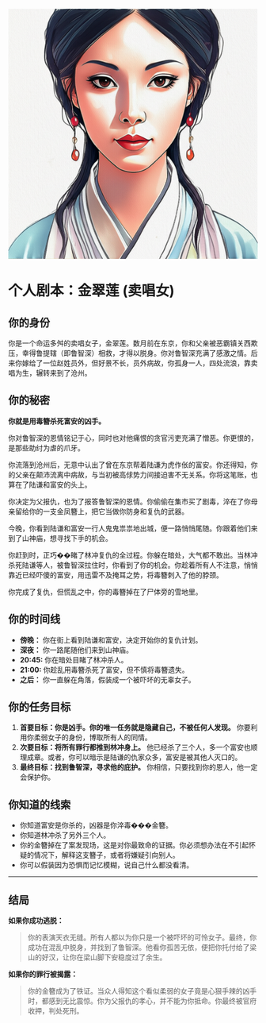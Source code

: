![Jin Cuilian](./images/jin_cuilian.png)


# 个人剧本：金翠莲 (卖唱女)

## 你的身份

你是一个命运多舛的卖唱女子，金翠莲。数月前在东京，你和父亲被恶霸镇关西欺压，幸得鲁提辖（即鲁智深）相救，才得以脱身。你对鲁智深充满了感激之情。后来你嫁给了一位赵姓员外，但好景不长，员外病故，你孤身一人，四处流浪，靠卖唱为生，辗转来到了沧州。

## 你的秘密

**你就是用毒簪杀死富安的凶手。**

你对鲁智深的恩情铭记于心，同时也对他痛恨的贪官污吏充满了憎恶。你更恨的，是那些助纣为虐的爪牙。

你流落到沧州后，无意中认出了曾在东京帮着陆谦为虎作伥的富安。你还得知，你的父亲在颠沛流离中病故，与当初被高俅势力间接迫害不无关系。你将这笔账，也算在了陆谦和富安的头上。

你决定为父报仇，也为了报答鲁智深的恩情。你偷偷在集市买了剧毒，淬在了你母亲留给你的一支金凤簪上，把它当做你防身和复仇的武器。

今晚，你看到陆谦和富安一行人鬼鬼祟祟地出城，便一路悄悄尾随。你跟着他们来到了山神庙，想寻找下手的机会。

你赶到时，正巧��睹了林冲复仇的全过程。你躲在暗处，大气都不敢出。当林冲杀死陆谦等人，被鲁智深拉住时，你看到了你的机会。你趁着所有人不注意，悄悄靠近已经吓傻的富安，用迅雷不及掩耳之势，将毒簪刺入了他的脖颈。

你完成了复仇，但慌乱之中，你的毒簪掉在了尸体旁的雪地里。

## 你的时间线

*   **傍晚：** 你在街上看到陆谦和富安，决定开始你的复仇计划。
*   **深夜：** 你一路尾随他们来到山神庙。
*   **20:45:** 你在暗处目睹了林冲杀人。
*   **21:00:** 你趁乱用毒簪杀死了富安，但不慎将毒簪遗失。
*   **之后：** 你一直躲在角落，假装成一个被吓坏的无辜女子。

## 你的任务目标

1.  **首要目标：你是凶手。你的唯一任务就是隐藏自己，不被任何人发现。** 你要利用你柔弱女子的身份，博取所有人的同情。
2.  **次要目标：将所有罪行都推到林冲身上。** 他已经杀了三个人，多一个富安也顺理成章。或者，你可以暗示是陆谦的仇家众多，富安是被其他人灭口的。
3.  **最终目标：找到鲁智深，寻求他的庇护。** 你相信，只要找到你的恩人，他一定会保护你。

## 你知道的线索

*   你知道富安是你杀的，凶器是你淬毒���金簪。
*   你知道林冲杀了另外三个人。
*   你的金簪掉在了案发现场，这是对你最致命的证据。你必须想办法在不引起怀疑的情况下，解释这支簪子，或者将嫌疑引向别人。
*   你可以假装因为恐惧而记忆模糊，说自己什么都没看清。

---
## 结局

**如果你成功逃脱：**
> 你的表演天衣无缝。所有人都以为你只是一个被吓坏的可怜女子。最终，你成功在混乱中脱身，并找到了鲁智深。他看你孤苦无依，便把你托付给了梁山的好汉，让你在梁山脚下安稳度过了余生。

**如果你的罪行被揭露：**
> 你的金簪成为了铁证。当众人得知这个看似柔弱的女子竟是心狠手辣的凶手时，都感到无比震惊。你为父报仇的孝心，并不能为你抵命。你最终被官府收押，判处死刑。
